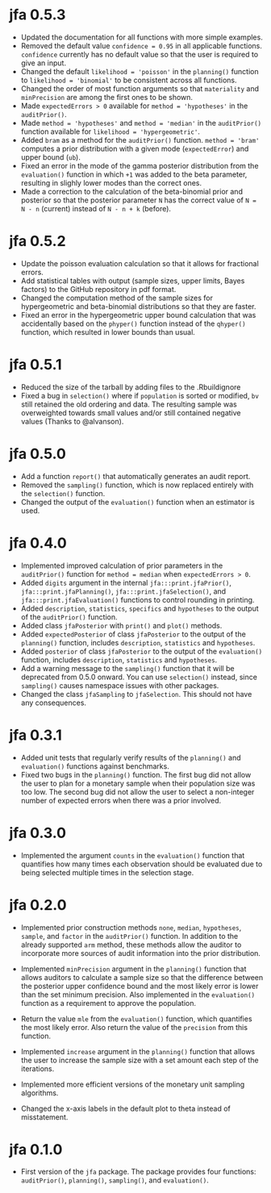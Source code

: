 # jfa 0.5.3

- Updated the documentation for all functions with more simple examples.
- Removed the default value `confidence = 0.95` in all applicable functions. `confidence` currently has no default value so that the user is required to give an input.
- Changed the default `likelihood = 'poisson'` in the `planning()` function to `likelihood = 'binomial'` to be consistent across all functions.
- Changed the order of most function arguments so that `materiality` and `minPrecision` are among the first ones to be shown.
- Made `expectedErrors > 0` available for `method = 'hypotheses'` in the `auditPrior()`.
- Made `method = 'hypotheses'` and `method = 'median'` in the `auditPrior()` function available for `likelihood = 'hypergeometric'`.
- Added `bram` as a method for the `auditPrior()` function. `method = 'bram'` computes a prior distribution with a given mode (`expectedError`) and upper bound (`ub`).
- Fixed an error in the mode of the gamma posterior distribution from the `evaluation()` function in which `+1` was added to the beta parameter, resulting in slighly lower modes than the correct ones.
- Made a correction to the calculation of the beta-binomial prior and posterior so that the posterior parameter `N` has the correct value of `N = N - n` (current) instead of `N - n + k` (before).

# jfa 0.5.2

- Update the poisson evaluation calculation so that it allows for fractional errors.
- Add statistical tables with output (sample sizes, upper limits, Bayes factors) to the GitHub repository in pdf format.
- Changed the computation method of the sample sizes for hypergeometric and beta-binomial distributions so that they are faster.
- Fixed an error in the hypergeometric upper bound calculation that was accidentally based on the `phyper()` function instead of the `qhyper()` function, which resulted in lower bounds than usual.

# jfa 0.5.1

- Reduced the size of the tarball by adding files to the .Rbuildignore
- Fixed a bug in `selection()` where if `population` is sorted or modified, `bv` still retained the old ordering and data. The resulting sample was overweighted towards small values and/or still contained negative values (Thanks to @alvanson).

# jfa 0.5.0

- Add a function `report()` that automatically generates an audit report.
- Removed the `sampling()` function, which is now replaced entirely with the `selection()` function.
- Changed the output of the `evaluation()` function when an estimator is used.

# jfa 0.4.0

- Implemented improved calculation of prior parameters in the `auditPrior()` function for `method = median` when `expectedErrors > 0`.
- Added `digits` argument in the internal `jfa:::print.jfaPrior()`, `jfa:::print.jfaPlanning()`, `jfa:::print.jfaSelection()`, and `jfa:::print.jfaEvaluation()` functions to control rounding in printing.
- Added `description`, `statistics`, `specifics` and `hypotheses` to the output of the `auditPrior()` function.
- Added class `jfaPosterior` with `print()` and `plot()` methods.
- Added `expectedPosterior` of class `jfaPosterior` to the output of the `planning()` function, includes `description`, `statistics` and `hypotheses`.
- Added `posterior` of class `jfaPosterior` to the output of the `evaluation()` function, includes `description`, `statistics` and `hypotheses`.
- Add a warning message to the `sampling()` function that it will be deprecated from 0.5.0 onward. You can use `selection()` instead, since `sampling()` causes namespace issues with other packages.
- Changed the class `jfaSampling` to `jfaSelection`. This should not have any consequences. 

# jfa 0.3.1

- Added unit tests that regularly verify results of the `planning()` and `evaluation()` functions against benchmarks.
- Fixed two bugs in the `planning()` function. The first bug did not allow the user to plan for a monetary sample when their population size was too low. The second bug did not allow the user to select a non-integer number of expected errors when there was a prior involved.

# jfa 0.3.0

- Implemented the argument `counts` in the `evaluation()` function that quantifies how many times each observation should be evaluated due to being selected multiple times in the selection stage.

# jfa 0.2.0

- Implemented prior construction methods `none`, `median`, `hypotheses`, `sample`, and `factor` in the `auditPrior()` function. In addition to the already supported `arm` method, these methods allow the auditor to incorporate more sources of audit information into the prior distribution.  

- Implemented `minPrecision` argument in the `planning()` function that allows auditors to calculate a sample size so that the difference between the posterior upper confidence bound and the most likely error is lower than the set minimum precision. Also implemented in the `evaluation()` function as a requirement to approve the population.

- Return the value `mle` from the `evaluation()` function, which quantifies the most likely error. Also return the value of the `precision` from this function.

- Implemented `increase` argument in the `planning()` function that allows the user to increase the sample size with a set amount each step of the iterations.

- Implemented more efficient versions of the monetary unit sampling algorithms.

- Changed the x-axis labels in the default plot to theta instead of misstatement.

# jfa 0.1.0

- First version of the `jfa` package. The package provides four functions: `auditPrior()`, `planning()`, `sampling()`, and `evaluation()`.